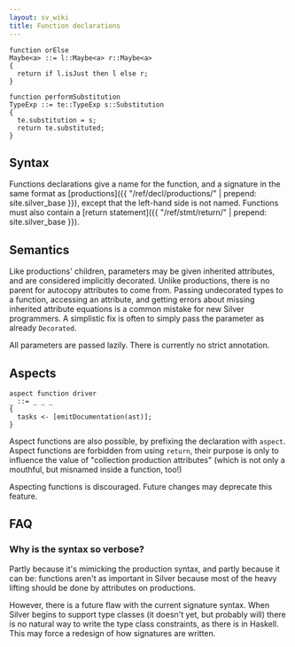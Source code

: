 ```yaml
---
layout: sv_wiki
title: Function declarations
---
```



```
function orElse
Maybe<a> ::= l::Maybe<a> r::Maybe<a>
{
  return if l.isJust then l else r;
}

function performSubstitution
TypeExp ::= te::TypeExp s::Substitution
{
  te.substitution = s;
  return te.substituted;
}
```

## Syntax

Functions declarations give a name for the function, and a signature in the same format as [productions]({{ "/ref/decl/productions/" | prepend: site.silver_base }}), except that the left-hand side is not named. Functions must also contain a [return statement]({{ "/ref/stmt/return/" | prepend: site.silver_base }}).

## Semantics

Like productions' children, parameters may be given inherited attributes, and are considered implicitly decorated. Unlike productions, there is no parent for autocopy attributes to come from. Passing undecorated types to a function, accessing an attribute, and getting errors about missing inherited attribute equations is a common mistake for new Silver programmers. A simplistic fix is often to simply pass the parameter as already `Decorated`.

All parameters are passed lazily. There is currently no strict annotation.

## Aspects

```
aspect function driver
_ ::= _ _ _
{
  tasks <- [emitDocumentation(ast)];
}
```

Aspect functions are also possible, by prefixing the declaration with `aspect`. Aspect functions are forbidden from using `return`, their purpose is only to influence the value of "collection production attributes" (which is not only a mouthful, but misnamed inside a function, too!)

Aspecting functions is discouraged. Future changes may deprecate this feature.

## FAQ

### Why is the syntax so verbose?

Partly because it's mimicking the production syntax, and partly because it can be: functions aren't as important in Silver because most of the heavy lifting should be done by attributes on productions.

However, there is a future flaw with the current signature syntax. When Silver begins to support type classes (it doesn't yet, but probably will) there is no natural way to write the type class constraints, as there is in Haskell.  This may force a redesign of how signatures are written.
